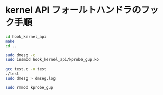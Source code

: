 # kernel API フォールトハンドラのフック手順

```bash
cd hook_kernel_api
make
cd ..

sudo dmesg -c
sudo insmod hook_kernel_api/kprobe_gup.ko

gcc test.c -o test
./test
sudo dmesg > dmseg.log

sudo rmmod kprobe_gup
```
